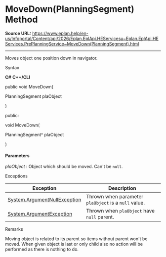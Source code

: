 # MoveDown(PlanningSegment) Method

**Source URL:** https://www.eplan.help/en-us/Infoportal/Content/api/2026/Eplan.EplApi.HEServicesu~Eplan.EplApi.HEServices.PrePlanningService~MoveDown(PlanningSegment).html

---

Moves object one position down in navigator.

Syntax

**C#**
**C++/CLI**


public void MoveDown( 

   PlanningSegment plaObject

)

public:

void MoveDown( 

   PlanningSegment^ plaObject

)


#### Parameters

*plaObject*
:   Object which should be moved. Can't be `null`.

Exceptions

| Exception | Description |
| --- | --- |
| [System.ArgumentNullException](#) | Thrown when parameter `plaObject` is a `null` value. |
| [System.ArgumentException](#) | Thrown when `plaObject` have `null` parent. |

Remarks

Moving object is related to its parent so items without parent won't be moved. When given object is last or only child also no action will be performed as there is nothing to do.
